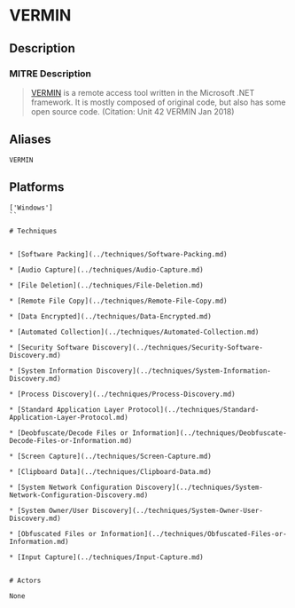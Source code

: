 
# VERMIN

## Description

### MITRE Description

> [VERMIN](https://attack.mitre.org/software/S0257) is a remote access tool written in the Microsoft .NET framework. It is mostly composed of original code, but also has some open source code. (Citation: Unit 42 VERMIN Jan 2018)

## Aliases

```
VERMIN
```

## Platforms

```
['Windows']
``

# Techniques


* [Software Packing](../techniques/Software-Packing.md)

* [Audio Capture](../techniques/Audio-Capture.md)
    
* [File Deletion](../techniques/File-Deletion.md)
    
* [Remote File Copy](../techniques/Remote-File-Copy.md)
    
* [Data Encrypted](../techniques/Data-Encrypted.md)
    
* [Automated Collection](../techniques/Automated-Collection.md)
    
* [Security Software Discovery](../techniques/Security-Software-Discovery.md)
    
* [System Information Discovery](../techniques/System-Information-Discovery.md)
    
* [Process Discovery](../techniques/Process-Discovery.md)
    
* [Standard Application Layer Protocol](../techniques/Standard-Application-Layer-Protocol.md)
    
* [Deobfuscate/Decode Files or Information](../techniques/Deobfuscate-Decode-Files-or-Information.md)
    
* [Screen Capture](../techniques/Screen-Capture.md)
    
* [Clipboard Data](../techniques/Clipboard-Data.md)
    
* [System Network Configuration Discovery](../techniques/System-Network-Configuration-Discovery.md)
    
* [System Owner/User Discovery](../techniques/System-Owner-User-Discovery.md)
    
* [Obfuscated Files or Information](../techniques/Obfuscated-Files-or-Information.md)
    
* [Input Capture](../techniques/Input-Capture.md)
    

# Actors

None
